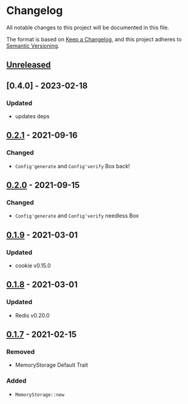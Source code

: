 # Changelog

All notable changes to this project will be documented in this file.

The format is based on [Keep a Changelog](https://keepachangelog.com/en/1.0.0/),
and this project adheres to [Semantic Versioning](https://semver.org/spec/v2.0.0.html).

## [Unreleased]

## [0.4.0] - 2023-02-18

### Updated

* updates deps

## [0.2.1] - 2021-09-16

### Changed

* `Config'generate` and `Config'verify` Box back!

## [0.2.0] - 2021-09-15

### Changed

* `Config'generate` and `Config'verify` needless Box

## [0.1.9] - 2021-03-01

### Updated

* cookie v0.15.0

## [0.1.8] - 2021-03-01

### Updated

* Redis v0.20.0

## [0.1.7] - 2021-02-15

### Removed

* MemoryStorage Default Trait

### Added

* `MemoryStorage::new`

[Unreleased]: https://github.com/viz-rs/path-tree/compare/v0.4.0...HEAD
[0.3.4]: https://github.com/viz-rs/path-tree/compare/v0.3.4...v0.4.0
[0.2.1]: https://github.com/viz-rs/path-tree/compare/v0.2.0...v0.2.1
[0.2.0]: https://github.com/viz-rs/path-tree/compare/v0.1.9...v0.2.0
[0.1.9]: https://github.com/viz-rs/path-tree/compare/v0.1.8...v0.1.9
[0.1.8]: https://github.com/viz-rs/path-tree/releases/tag/v0.1.8
[0.1.7]: https://github.com/viz-rs/path-tree/releases/tag/v0.1.7
[0.1.6]: https://github.com/viz-rs/path-tree/releases/tag/v0.1.6
